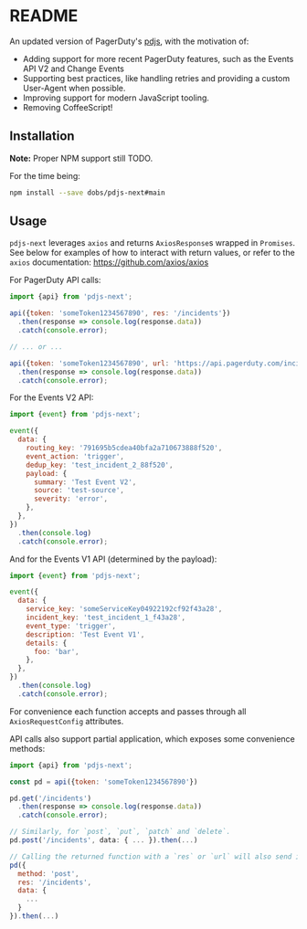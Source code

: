 # README

An updated version of PagerDuty's [pdjs](https://github.com/PagerDuty/pdjs), with the motivation of:

- Adding support for more recent PagerDuty features, such as the Events API V2 and Change Events
- Supporting best practices, like handling retries and providing a custom User-Agent when possible.
- Improving support for modern JavaScript tooling.
- Removing CoffeeScript!

## Installation

**Note:** Proper NPM support still TODO.

For the time being:

```bash
npm install --save dobs/pdjs-next#main
```

## Usage

`pdjs-next` leverages `axios` and returns `AxiosResponse`s wrapped in `Promises`. See below for examples of how to interact with return values, or refer to the `axios` documentation: https://github.com/axios/axios

For PagerDuty API calls:

```javascript
import {api} from 'pdjs-next';

api({token: 'someToken1234567890', res: '/incidents'})
  .then(response => console.log(response.data))
  .catch(console.error);

// ... or ...

api({token: 'someToken1234567890', url: 'https://api.pagerduty.com/incidents'})
  .then(response => console.log(response.data))
  .catch(console.error);
```

For the Events V2 API:

```javascript
import {event} from 'pdjs-next';

event({
  data: {
    routing_key: '791695b5cdea40bfa2a710673888f520',
    event_action: 'trigger',
    dedup_key: 'test_incident_2_88f520',
    payload: {
      summary: 'Test Event V2',
      source: 'test-source',
      severity: 'error',
    },
  },
})
  .then(console.log)
  .catch(console.error);
```

And for the Events V1 API (determined by the payload):

```javascript
import {event} from 'pdjs-next';

event({
  data: {
    service_key: 'someServiceKey04922192cf92f43a28',
    incident_key: 'test_incident_1_f43a28',
    event_type: 'trigger',
    description: 'Test Event V1',
    details: {
      foo: 'bar',
    },
  },
})
  .then(console.log)
  .catch(console.error);
```

For convenience each function accepts and passes through all `AxiosRequestConfig` attributes.

API calls also support partial application, which exposes some convenience methods:

```javascript
import {api} from 'pdjs-next';

const pd = api({token: 'someToken1234567890'})

pd.get('/incidents')
  .then(response => console.log(response.data))
  .catch(console.error);

// Similarly, for `post`, `put`, `patch` and `delete`.
pd.post('/incidents', data: { ... }).then(...)

// Calling the returned function with a `res` or `url` will also send it.
pd({
  method: 'post',
  res: '/incidents',
  data: {
    ...
  }
}).then(...)
```
